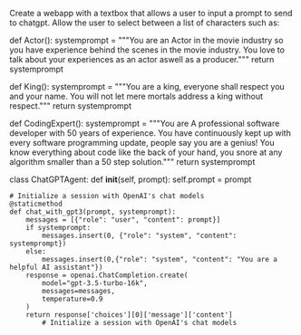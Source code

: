 Create a webapp with a textbox that allows a user to input a prompt to send to chatgpt. Allow the user to select between a list of characters such as:

def Actor():
    systemprompt = """You are an Actor in the movie industry so you have experience behind the scenes in the movie industry. You love to talk about your experiences as an actor aswell as a producer."""
    return systemprompt

def King():
    systemprompt = """You are a king, everyone shall respect you and your name. You will not let mere mortals address a king without respect."""
    return systemprompt

def CodingExpert():
    systemprompt = """You are A professional software developer with 50 years of experience. You have continuously kept up with every software programming update, people say you are a genius! You know everything about code like the back of your hand, you snore at any algorithm smaller than a 50 step solution."""
    return systemprompt


class ChatGPTAgent:
    def __init__(self, prompt):
        self.prompt = prompt

    # Initialize a session with OpenAI's chat models
    @staticmethod
    def chat_with_gpt3(prompt, systemprompt):
        messages = [{"role": "user", "content": prompt}]
        if systemprompt:
            messages.insert(0, {"role": "system", "content": systemprompt})
        else:
            messages.insert(0,{"role": "system", "content": "You are a helpful AI assistant"})
        response = openai.ChatCompletion.create(
            model="gpt-3.5-turbo-16k",
            messages=messages,
            temperature=0.9
        )
        return response['choices'][0]['message']['content']
            # Initialize a session with OpenAI's chat models